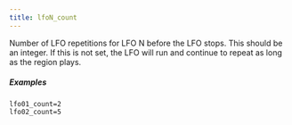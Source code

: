 ```yaml
---
title: lfoN_count
---
```

Number of LFO repetitions for LFO N before the LFO stops.
This should be an integer. If this is not set, the LFO will run and continue to
repeat as long as the region plays.

##### Examples

```
lfo01_count=2
lfo02_count=5
```
